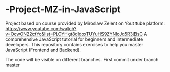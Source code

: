 # -Project-MZ-in-JavaScript
Project based on course provided by Miroslaw Zelent on Yout tube platform:
https://www.youtube.com/watch?v=OcwON22ctYc&list=PLOYHgt8dIdoxTUYuHS9ZYNlcJq5R3jBsC
A comprehensive JavaScript tutorial for beginners and intermediate developers. This repository contains exercises to help you master JavaScript (Frontend and Backend).

The code will be visible on different branches. First commit under branch master
